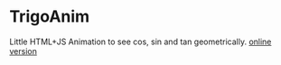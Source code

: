 # TrigoAnim
Little HTML+JS Animation to see cos, sin and tan geometrically.
[online version](https://trigo-anim.vercel.app/)